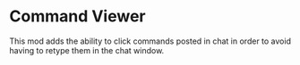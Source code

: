 # Command Viewer
This mod adds the ability to click commands posted in chat in order to avoid having to retype them in the chat window.
